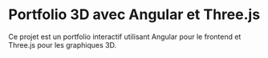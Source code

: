 # Portfolio 3D avec Angular et Three.js

Ce projet est un portfolio interactif utilisant Angular pour le frontend et Three.js pour les graphiques 3D.
